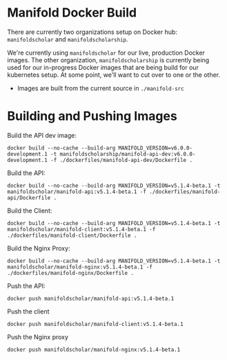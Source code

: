 # Manifold Docker Build

There are currently two organizations setup on Docker hub: `manifoldscholar` and `manifoldscholarship`.

We're currently using `manifoldscholar` for our live, production Docker images. The other organization, `manifoldscholarship` is currently being used for our in-progress Docker images that are being build for our kubernetes setup. At some point, we'll want to cut over to one or the other.

- Images are built from the current source in `./manifold-src`

# Building and Pushing Images

Build the API dev image:
```
docker build --no-cache --build-arg MANIFOLD_VERSION=v6.0.0-development.1 -t manifoldscholarship/manifold-api-dev:v6.0.0-development.1 -f ./dockerfiles/manifold-api-dev/Dockerfile .
```

Build the API:
```
docker build --no-cache --build-arg MANIFOLD_VERSION=v5.1.4-beta.1 -t manifoldscholar/manifold-api:v5.1.4-beta.1 -f ./dockerfiles/manifold-api/Dockerfile .
```

Build the Client:
```
docker build --no-cache --build-arg MANIFOLD_VERSION=v5.1.4-beta.1 -t manifoldscholar/manifold-client:v5.1.4-beta.1 -f ./dockerfiles/manifold-client/Dockerfile .
```

Build the Nginx Proxy:
```
docker build --no-cache --build-arg MANIFOLD_VERSION=v5.1.4-beta.1 -t manifoldscholar/manifold-nginx:v5.1.4-beta.1 -f ./dockerfiles/manifold-nginx/Dockerfile .
```



Push the API:
```
docker push manifoldscholar/manifold-api:v5.1.4-beta.1
```

Push the client
```
docker push manifoldscholar/manifold-client:v5.1.4-beta.1
```

Push the Nginx proxy
```
docker push manifoldscholar/manifold-nginx:v5.1.4-beta.1
```
